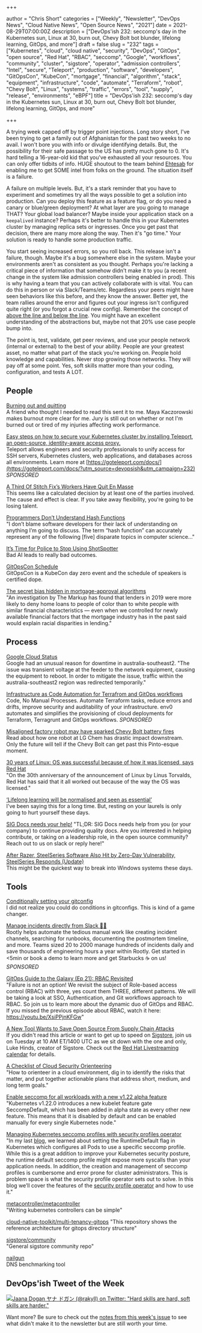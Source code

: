 +++

author = "Chris Short"
categories = ["Weekly", "Newsletter", "DevOps News", "Cloud Native News", "Open Source News", "2021"]
date = 2021-08-29T07:00:00Z
description = ["DevOps'ish 232: seccomp's day in the Kubernetes sun, Linux at 30, burn out, Chevy Bolt bot blunder, lifelong learning, GitOps, and more"]
draft = false
slug = "232"
tags = ["Kubernetes", "cloud", "cloud native", "security", "DevOps", "GitOps", "open source", "Red Hat", "RBAC", "seccomp", "Google", "workflows", "community", "cluster", "sigstore", "operator", "admission controllers", "Intel", "secure", "Teleport", "production", "software", "developers", "GitOpsCon", "KubeCon", "mortgage", "financial", "algorithm", "stack", "equipment", "infrastructure", "code", "automate", "Terraform", "robot", "Chevy Bolt", "Linux", "systems", "traffic", "errors", "tool", "supply", "release", "environments", "eBPF"]
title = "DevOps'ish 232: seccomp's day in the Kubernetes sun, Linux at 30, burn out, Chevy Bolt bot blunder, lifelong learning, GitOps, and more"

+++

A trying week capped off by trigger point injections. Long story short, I've been trying to get a family out of Afghanistan for the past two weeks to no avail. I won't bore you with info or divulge identifying details. But, the possibility for their safe passage to the US has pretty much gone to 0. It's hard telling a 16-year-old kid that you've exhausted all your resources. You can only offer tidbits of info. HUGE shoutout to the team behind [Ehtesab](https://ehtesab.af/) for enabling me to get SOME intel from folks on the ground. The situation itself is a failure.

A failure on multiple levels. But, it's a stark reminder that you have to experiment and sometimes try all the ways possible to get a solution into production. Can you deploy this feature as a feature flag, or do you need a canary or blue/green deployment? At what layer are you going to manage THAT? Your global load balancer? Maybe inside your application stack on a `keepalived`  instance? Perhaps it's better to handle this in your Kubernetes cluster by managing replica sets or ingresses. Once you get past that decision, there are many more along the way. Then it's "go time." Your solution is ready to handle some production traffic.

You start seeing increased errors, so you roll back. This release isn't a failure, though. Maybe it's a bug somewhere else in the system. Maybe your environments aren't as consistent as you thought. Perhaps you're lacking a critical piece of information that somehow didn't make it to you (a recent change in the system like admission controllers being enabled in prod). This is why having a team that you can actively collaborate with is vital. You can do this in person or via Slack/Teams/etc. Regardless your peers might have seen behaviors like this before, and they know the answer. Better yet, the team rallies around the error and figures out your ingress isn't configured quite right (or you forgot a crucial new config). Remember the concept of [above the line and below the line](https://queue.acm.org/detail.cfm?id=3380777). You might have an excellent understanding of the abstractions but, maybe not that 20% use case people bump into.

The point is, test, validate, get peer reviews, and use your people network (internal or external) to the best of your ability. People are your greatest asset, no matter what part of the stack you're working on. People hold knowledge and capabilities. Never stop growing those networks. They will pay off at some point. Yes, soft skills matter more than your coding, configuration, and tests A LOT.

## People

[Burning out and quitting](https://mayakaczorowski.com/blogs/burnout)  
A friend who thought I needed to read this sent it to me. Maya Kaczorowski makes burnout more clear for me. Jury is still out on whether or not I'm burned out or tired of my injuries affecting work performance.

[Easy steps on how to secure your Kubernetes cluster by installing Teleport, an open-source, identity-aware access proxy.](https://youtu.be/2diX_UAmJ1c?utm_source=devopsish&utm_campaign=232)  
Teleport allows engineers and security professionals to unify access for SSH servers, Kubernetes clusters, web applications, and databases across all environments. Learn more at [https://goteleport.com/docs/](https://goteleport.com/docs/?utm_source=devopsish&utm_campaign=232) *SPONSORED*

[A Third Of Stitch Fix’s Workers Have Quit En Masse](https://www.buzzfeednews.com/article/carolineodonovan/stitch-fix-employees-quitting)  
This seems like a calculated decision by at least one of the parties involved. The cause and effect is clear. If you take away flexibility, you're going to be losing talent.

[Programmers Don’t Understand Hash Functions](https://soatok.blog/2021/08/24/programmers-dont-understand-hash-functions/)  
"I don’t blame software developers for their lack of understanding on anything I’m going to discuss. The term “hash function” can accurately represent any of the following [five] disparate topics in computer science..."

[It’s Time for Police to Stop Using ShotSpotter](https://www.eff.org/deeplinks/2021/07/its-time-police-stop-using-shotspotter)  
Bad AI leads to really bad outcomes.

[GitOpsCon Schedule](https://events.linuxfoundation.org/gitopscon-north-america/program/schedule/)  
GitOpsCon is a KubeCon day zero event and the schedule of speakers is certified dope.

[The secret bias hidden in mortgage-approval algorithms](https://apnews.com/article/lifestyle-technology-business-race-and-ethnicity-mortgages-2d3d40d5751f933a88c1e17063657586)  
"An investigation by The Markup has found that lenders in 2019 were more likely to deny home loans to people of color than to white people with similar financial characteristics — even when we controlled for newly available financial factors that the mortgage industry has in the past said would explain racial disparities in lending."

## Process

[Google Cloud Status](https://status.cloud.google.com/incidents/8DhiwfKvD987f5tJrj1G)  
Google had an unusual reason for downtime in australia-southeast2. "The issue was transient voltage at the feeder to the network equipment, causing the equipment to reboot. In order to mitigate the issue, traffic within the australia-southeast2 region was redirected temporarily."

[Infrastructure as Code Automation for Terrafrom and GitOps workflows](https://www.env0.com/infrastructure-as-code-automation?utm_campaign=devopsish&utm_source=nativeads&utm_medium=newsletter)  
Code, No Manual Processes. Automate Terraform tasks, reduce errors and drifts, improve security and auditability of your infrastructure. env0 automates and simplifies the provisioning of cloud deployments for Terraform, Terragrunt and GitOps workflows. *SPONSORED*

[Misaligned factory robot may have sparked Chevy Bolt battery fires](https://arstechnica.com/cars/2021/08/misaligned-factory-robot-may-have-sparked-chevy-bolt-battery-fires/)  
Read about how one robot at LG Chem has drastic impact downstream. Only the future will tell if the Chevy Bolt can get past this Pinto-esque moment.

[30 years of Linux: OS was successful because of how it was licensed, says Red Hat](https://www.theregister.com/2021/08/25/30_years_of_linux_red_hat/)  
"On the 30th anniversary of the announcement of Linux by Linus Torvalds, Red Hat has said that it all worked out because of the way the OS was licensed."

[‘Lifelong learning will be normalised and seen as essential’](https://www.siliconrepublic.com/careers/lifelong-learning-future-of-work-2)  
I've been saying this for a long time. But, resting on your laurels is only going to hurt yourself these days.

[SIG Docs needs your help!](https://groups.google.com/g/kubernetes-dev/c/zA3q5MaIzp0/m/crVoQ__JAAAJ)
"TL;DR: SIG Docs needs help from you (or your company) to continue providing quality docs. Are you interested in helping contribute, or taking on a leadership role, in the open source community? Reach out to us on slack or reply here!"

[After Razer, SteelSeries Software Also Hit by Zero-Day Vulnerability, SteelSeries Responds (Update)](https://www.tomshardware.com/news/steelseries-admin-vulnerability)  
This might be the quickest way to break into Windows systems these days.


## Tools

[Conditionally setting your gitconfig](https://utf9k.net/blog/conditional-gitconfig/)  
I did not realize you could do conditions in gitconfigs. This is kind of a game changer.

[Manage incidents directly from Slack 🧑‍🚒](https://consuming-macrospore.herokuapp.com/b?y=49q24eh2c4r3ce1gcoo3echi65h62opj74rjcdpic9ij6e3571im4dpocch2o8ji48t24q3keho76ehf5tp6urrkdhsisqbf5svnat3dbtpmutbicdijqrj5etpmopbkehin49j1dlo3mtbkdlfmqpb4d5qmqfb4clr6us3jd5pmg8g=?utm_source=devopsish&utm_campaign=232)  
Rootly helps automate the tedious manual work like creating incident channels, searching for runbooks, documenting the postmortem timeline, and more. Teams sized 20 to 2000 manage hundreds of incidents daily and save thousands of engineering hours a year within Rootly. Get started in <5min or book a demo to learn more and get Starbucks ☕ on us! *SPONSORED*

[GitOps Guide to the Galaxy (Ep 21): RBAC Revisited](https://www.youtube.com/watch?v=pI9UqMwgElM)  
"Failure is not an option! We revisit the subject of  Role-based access control (RBAC) with three, yes count them THREE, different patterns. We will be taking a look at SSO, Authentication, and Git workflows approach to RBAC. So join us to learn more about the dynamic duo of GitOps and RBAC. If you missed the previous episode about RBAC, watch it here: https://youtu.be/XsiPPjnKFGw"

[A New Tool Wants to Save Open Source From Supply Chain Attacks](https://www.wired.com/story/sigstore-open-source-supply-chain-code-signing/)  
If you didn't read this article or want to get up to speed on [Sigstore](https://www.sigstore.dev/), join us on Tuesday at 10 AM ET/1400 UTC as we sit down with the one and only, Luke Hinds, creator of Sigstore. Check out the [Red Hat Livestreaming calendar](https://red.ht/streamcal) for details.

[A Checklist of Cloud Security Orienteering](https://gist.github.com/ramimac/823e52befba373d71bc936d1742768f4)  
"How to orienteer in a cloud environment, dig in to identify the risks that matter, and put together actionable plans that address short, medium, and long term goals."

[Enable seccomp for all workloads with a new v1.22 alpha feature](https://kubernetes.io/blog/2021/08/25/seccomp-default/)  
"Kubernetes v1.22.0 introduces a new kubelet feature gate SeccompDefault, which has been added in alpha state as every other new feature. This means that it is disabled by default and can be enabled manually for every single Kubernetes node."

[Managing Kubernetes seccomp profiles with security profiles operator](https://medium.com/@LachlanEvenson/managing-kubernetes-seccomp-profiles-with-security-profiles-operator-c768cff58b0)  
"In my last [blog](https://medium.com/@LachlanEvenson/how-to-enable-kubernetes-container-runtimedefault-seccomp-profile-for-all-workloads-6795624fcbcc), we learned about setting the RuntimeDefault flag in Kubernetes which configures all Pods to use a specific seccomp profile. While this is a great addition to improve your Kubernetes security posture, the runtime default seccomp profile might expose more syscalls than your application needs. In addition, the creation and management of seccomp profiles is cumbersome and error prone for cluster administrators. This is problem space is what the security profile operator sets out to solve. In this blog we’ll cover the features of the [security profile operator](https://github.com/kubernetes-sigs/security-profiles-operator) and how to use it."

[metacontroller/metacontroller](https://github.com/metacontroller/metacontroller)  
"Writing kubernetes controllers can be simple"

[cloud-native-toolkit/multi-tenancy-gitops](https://github.com/cloud-native-toolkit/multi-tenancy-gitops)
"This repository shows the reference architecture for gitops directory structure"

[sigstore/community](https://github.com/sigstore/community)  
"General sigstore community repo"

[nailgun](https://leshow.github.io/post/nailgun/)  
DNS benchmarking tool

## DevOps'ish Tweet of the Week

[![Jaana Dogan ヤナ ドガン (@rakyll) on Twitter: "Hard skills are hard, soft skills are harder."](https://shortcdn.com/devopsish/232-devopsish-tweet-of-the-week.png)](https://twitter.com/rakyll/status/1430696443044532228)

Want more? Be sure to check out the [notes from this week's issue](https://github.com/chris-short/devopsish.com/blob/main/content/post/232/notes.md) to see what didn't make it to the newsletter but are still worth your time.

